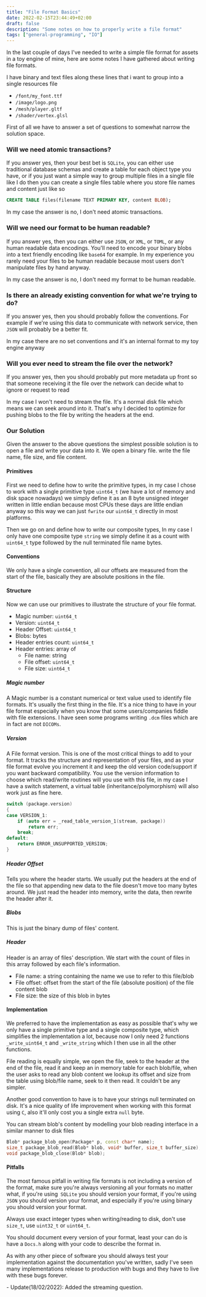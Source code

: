 ```yaml
---
title: "File Format Basics"
date: 2022-02-15T23:44:49+02:00
draft: false
description: "Some notes on how to properly write a file format"
tags: ["general-programming", "IO"]
---
```


In the last couple of days I've needed to write a simple file format for assets in a toy engine of mine, here are some notes I have gathered about writing file formats.

I have binary and text files along these lines that i want to group into a single resources file
- `/font/my_font.ttf`
- `/image/logo.png`
- `/mesh/player.gltf`
- `/shader/vertex.glsl`

First of all we have to answer a set of questions to somewhat narrow the solution space.

### Will we need atomic transactions?
If you answer yes, then your best bet is `SQLite`, you can either use traditional database schemas and create a table for each object type you have, or if you just want a simple way to group multiple files in a single file like I do then you can create a single files table where you store file names and content just like so 

```SQL
CREATE TABLE files(filename TEXT PRIMARY KEY, content BLOB);
```

In my case the answer is no, I don't need atomic transactions.

### Will we need our format to be human readable?
If you answer yes, then you can either use `JSON`, or `XML`, or `TOML`, or any human readable data encodings. You'll need to encode your binary blobs into a text friendly encoding like `base64` for example. In my experience you rarely need your files to be human readable because most users don't manipulate files by hand anyway.

In my case the answer is no, I don't need my format to be human readable.

### Is there an already existing convention for what we're trying to do?

If you answer yes, then you should probably follow the conventions. For example if we're using this data to communicate with network service, then `JSON` will probably be a better fit.

In my case there are no set conventions and it's an internal format to my toy engine anyway

### Will you ever need to stream the file over the network?

If you answer yes, then you should probably put more metadata up front so that someone receiving it the file over the network can decide what to ignore or request to read

In my case I won't need to stream the file. It's a normal disk file which means we can seek around into it. That's why I decided to optimize for pushing blobs to the file by writing the headers at the end.

### Our Solution
Given the answer to the above questions the simplest possible solution is to open a file and write your data into it. We open a binary file. write the file name, file size, and file content.

#### Primitives

First we need to define how to write the primitive types, in my case I chose to work with a single primitive type `uint64_t` (we have a lot of memory and disk space nowadays) we simply define it as an 8 byte unsigned integer written in little endian because most CPUs these days are little endian anyway so this way we can just `fwrite` our `uint64_t` directly in most platforms.

Then we go on and define how to write our composite types, In my case I only have one composite type `string` we simply define it as a count with `uint64_t` type followed by the null terminated file name bytes.

#### Conventions

We only have a single convention, all our offsets are measured from the start of the file, basically they are absolute positions in the file.

#### Structure

Now we can use our primitives to illustrate the structure of your file format.

- Magic number: `uint64_t`
- Version: `uint64_t`
- Header Offset: `uint64_t`
- Blobs: bytes
- Header entries count: `uint64_t`
- Header entries: array of
  - File name: string
  - File offset: `uint64_t`
  - File size: `uint64_t`

##### Magic number

A Magic number is a constant numerical or text value used to identify file formats. It's usually the first thing in the file. It's a nice thing to have in your file format especially when you know that some users/companies fiddle with file extensions. I have seen some programs writing `.dcm` files which are in fact are not `DICOMs`.

##### Version

A File format version. This is one of the most critical things to add to your format. It tracks the structure and representation of your files, and as your file format evolve you increment it and keep the old version code/support if you want backward compatibility. You use the version information to choose which read/write routines will you use with this file, in my case I have a switch statement, a virtual table (inheritance/polymorphism) will also work just as fine here.

```C++
switch (package.version)
{
case VERSION_1:
    if (auto err = _read_table_version_1(stream, package))
        return err;
    break;
default:
    return ERROR_UNSUPPORTED_VERSION;
}
```

##### Header Offset

Tells you where the header starts. We usually put the headers at the end of the file so that appending new data to the file doesn't move too many bytes around. We just read the header into memory, write the data, then rewrite the header after it.

##### Blobs

This is just the binary dump of files' content.

##### Header

Header is an array of files' description. We start with the count of files in this array followed by each file's information.

- File name: a string containing the name we use to refer to this file/blob
- File offset: offset from the start of the file (absolute position) of the file content blob
- File size: the size of this blob in bytes

#### Implementation

We preferred to have the implementation as easy as possible that's why we only have a single primitive type and a single composite type, which simplifies the implementation a lot, because now I only need 2 functions `_write_uint64_t` and `_write_string` which I then use in all the other functions.

File reading is equally simple, we open the file, seek to the header at the end of the file, read it and keep an in memory table for each blob/file, when the user asks to read any blob content we lookup its offset and size from the table using blob/file name, seek to it then read. It couldn't be any simpler.

Another good convention to have is to have your strings null terminated on disk. It's a nice quality of life improvement when working with this format using `C`, also it'll only cost you a single extra `null` byte.

You can stream blob's content by modelling your blob reading interface in a similar manner to disk files

```C++
Blob* package_blob_open(Package* p, const char* name);
size_t package_blob_read(Blob* blob, void* buffer, size_t buffer_size);
void package_blob_close(Blob* blob);
```

#### Pitfalls

The most famous pitfall in writing file formats is not including a version of the format, make sure you're always versioning all your formats no matter what, if you're using` SQLite` you should version your format, if you're using `JSON` you should version your format, and especially if you're using binary you should version your format.

Always use exact integer types when writing/reading to disk, don't use `size_t`, use `uint32_t` or `uint64_t`.

You should document every version of your format, least your can do is have a `Docs.h` along with your code to describe the format in.

As with any other piece of software you should always test your implementation against the documentation you've written, sadly I've seen many implementations release to production with bugs and they have to live with these bugs forever.

<aside>
- Update(18/02/2022): Added the streaming question.
</aside>
